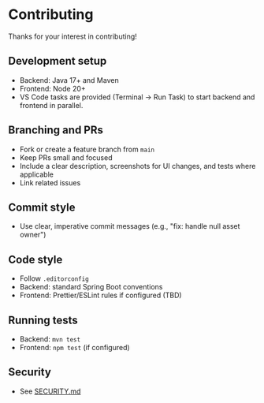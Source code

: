 # Contributing

Thanks for your interest in contributing!

## Development setup

- Backend: Java 17+ and Maven
- Frontend: Node 20+
- VS Code tasks are provided (Terminal → Run Task) to start backend and frontend in parallel.

## Branching and PRs

- Fork or create a feature branch from `main`
- Keep PRs small and focused
- Include a clear description, screenshots for UI changes, and tests where applicable
- Link related issues

## Commit style

- Use clear, imperative commit messages (e.g., "fix: handle null asset owner")

## Code style

- Follow `.editorconfig`
- Backend: standard Spring Boot conventions
- Frontend: Prettier/ESLint rules if configured (TBD)

## Running tests

- Backend: `mvn test`
- Frontend: `npm test` (if configured)

## Security

- See [SECURITY.md](./SECURITY.md)
